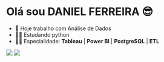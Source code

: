 # Olá sou DANIEL FERREIRA 😎

* 👔    Hoje trabalho com Análise de Dados
* 🧑‍🎓 Estudando python 
* 👨‍💻   Especialidade: **Tableau** | **Power BI** | **PostgreSQL** | **ETL**

<div> 
   <a href = "mailto:danmed04@gmail.com"><img src="https://img.shields.io/badge/-Gmail-%23333?style=for-the-badge&logo=gmail&logoColor=white" target="_blank"></a>
  <a href="https://www.linkedin.com/in/daniel-ferreira78/" target="_blank"><img src="https://img.shields.io/badge/-LinkedIn-%230077B5?style=for-the-badge&logo=linkedin&logoColor=white" target="_blank"></a> 
</div>
